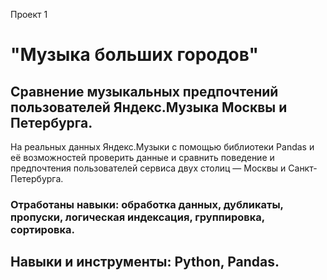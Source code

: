Проект 1

# "Музыка больших городов"

## Сравнение музыкальных предпочтений пользователей Яндекс.Музыка Москвы и Петербурга.


На реальных данных Яндекс.Музыки c помощью библиотеки Pandas и её возможностей проверить данные и сравнить поведение и предпочтения пользователей сервиса  двух столиц — Москвы и Санкт-Петербурга.

### Отработаны навыки: обработка данных, дубликаты, пропуски, логическая индексация, группировка, сортировка.

## Навыки и инструменты: Python, Pandas.
